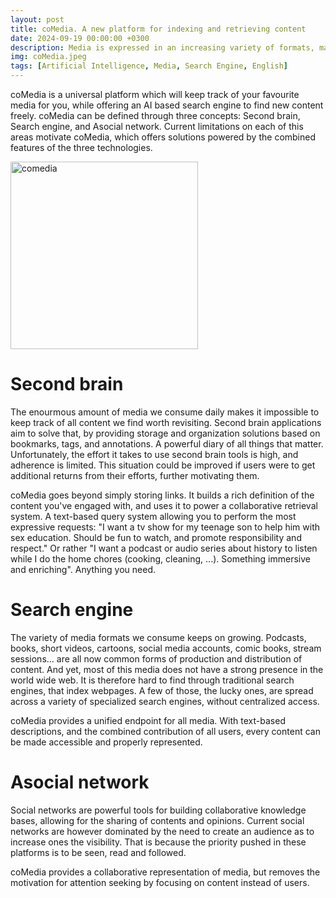 ```yaml
---
layout: post
title: coMedia. A new platform for indexing and retrieving content
date: 2024-09-19 00:00:00 +0300
description: Media is expressed in an increasing variety of formats, many of which are poorly indexed by traditional search engines. New media is often independent of webpages, which calls for a new generation of content retrieval systems. This is the motivation for coMedia, a collaborative repository of media items. Through coMedia, users can keep a diary of their opinions on multi-media content, as well as finding new content that fits their needs. Through an LLM-based encoding of both media descriptions, opinions and queries, coMedia can produce high quality matches for the most expressive natural language requests.
img: coMedia.jpeg
tags: [Artificial Intelligence, Media, Search Engine, English]
---
```


coMedia is a universal platform which will keep track of your favourite media for you, while offering an AI based search engine to find new content freely. coMedia can be defined through three concepts: Second brain, Search engine, and Asocial network. Current limitations on each of this areas motivate coMedia, which offers solutions powered by the combined features of the three technologies.

<img src="{{site.baseurl}}/assets/img/coMedia_triangle.jpeg" alt="comedia" width="300"/>


# Second brain

The enourmous amount of media we consume daily makes it impossible to keep track of all content we find worth revisiting. Second brain applications aim to solve that, by providing storage and organization solutions based on bookmarks, tags, and annotations. A powerful diary of all things that matter. Unfortunately, the effort it takes to use second brain tools is high, and adherence is limited. This situation could be improved if users were to get additional returns from their efforts, further motivating them. 

coMedia goes beyond simply storing links. It builds a rich definition of the content you've engaged with, and uses it to power a collaborative retrieval system. A text-based query system allowing you to perform the most expressive requests: "I want a tv show for my teenage son to help him with sex education. Should be fun to watch, and promote responsibility and respect." Or rather "I want a podcast or audio series about history to listen while I do the home chores (cooking, cleaning, ...). Something immersive and enriching". Anything you need.

# Search engine

The variety of media formats we consume keeps on growing. Podcasts, books, short videos, cartoons, social media accounts, comic books, stream sessions... are all now common forms of production and distribution of content. And yet, most of this media does not have a strong presence in the world wide web. It is therefore hard to find through traditional search engines, that index webpages. A few of those, the lucky ones, are spread across a variety of specialized search engines, without centralized access.


coMedia provides a unified endpoint for all media. With text-based descriptions, and the combined contribution of all users, every content can be made accessible and properly represented.

# Asocial network

Social networks are powerful tools for building collaborative knowledge bases, allowing for the sharing of contents and opinions. Current social networks are however dominated by the need to create an audience as to increase ones the visibility. That is because the priority pushed in these platforms is to be seen, read and followed.

coMedia provides a collaborative representation of media, but removes the motivation for attention seeking by focusing on content instead of users.


